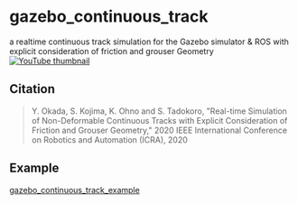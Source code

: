 # gazebo_continuous_track
a realtime continuous track simulation for the Gazebo simulator & ROS with explicit consideration of friction and grouser Geometry
[![YouTube thumbnail](https://img.youtube.com/vi/0bPqNbOKPuQ/0.jpg)](https://www.youtube.com/watch?v=0bPqNbOKPuQ)

## Citation
> Y. Okada, S. Kojima, K. Ohno and S. Tadokoro, "Real-time Simulation of Non-Deformable Continuous Tracks with Explicit Consideration of Friction and Grouser Geometry," 2020 IEEE International Conference on Robotics and Automation (ICRA), 2020

## Example
[gazebo_continuous_track_example](https://github.com/yoshito-n-students/gazebo_continuous_track_example)